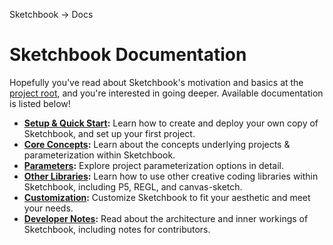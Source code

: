 Sketchbook -> Docs

# Sketchbook Documentation

Hopefully you've read about Sketchbook's motivation and basics at the [project root](../), and you're interested in going deeper. Available documentation is listed below!

-   **[Setup & Quick Start](./setup.md):** Learn how to create and deploy your own copy of Sketchbook, and set up your first project.
-   **[Core Concepts](./core-concepts.md):** Learn about the concepts underlying projects & parameterization within Sketchbook.
-   **[Parameters](./params.md):** Explore project parameterization options in detail.
-   **[Other Libraries](./customization.md):** Learn how to use other creative coding libraries within Sketchbook, including P5, REGL, and canvas-sketch.
-   **[Customization](./customization.md):** Customize Sketchbook to fit your aesthetic and meet your needs.
-   **[Developer Notes](./dev-notes.md):** Read about the architecture and inner workings of Sketchbook, including notes for contributors.

